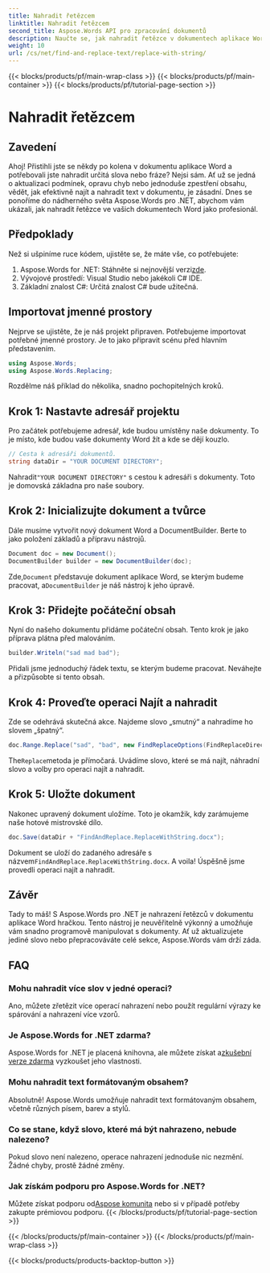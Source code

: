 ```yaml
---
title: Nahradit řetězcem
linktitle: Nahradit řetězcem
second_title: Aspose.Words API pro zpracování dokumentů
description: Naučte se, jak nahradit řetězce v dokumentech aplikace Word pomocí Aspose.Words for .NET pomocí tohoto podrobného průvodce. Ideální pro vývojáře, kteří chtějí automatizovat úpravy dokumentů.
weight: 10
url: /cs/net/find-and-replace-text/replace-with-string/
---
```


{{< blocks/products/pf/main-wrap-class >}}
{{< blocks/products/pf/main-container >}}
{{< blocks/products/pf/tutorial-page-section >}}

# Nahradit řetězcem


## Zavedení

Ahoj! Přistihli jste se někdy po kolena v dokumentu aplikace Word a potřebovali jste nahradit určitá slova nebo fráze? Nejsi sám. Ať už se jedná o aktualizaci podmínek, opravu chyb nebo jednoduše zpestření obsahu, vědět, jak efektivně najít a nahradit text v dokumentu, je zásadní. Dnes se ponoříme do nádherného světa Aspose.Words pro .NET, abychom vám ukázali, jak nahradit řetězce ve vašich dokumentech Word jako profesionál.

## Předpoklady

Než si ušpiníme ruce kódem, ujistěte se, že máte vše, co potřebujete:

1.  Aspose.Words for .NET: Stáhněte si nejnovější verzi[zde](https://releases.aspose.com/words/net/).
2. Vývojové prostředí: Visual Studio nebo jakékoli C# IDE.
3. Základní znalost C#: Určitá znalost C# bude užitečná.

## Importovat jmenné prostory

Nejprve se ujistěte, že je náš projekt připraven. Potřebujeme importovat potřebné jmenné prostory. Je to jako připravit scénu před hlavním představením.

```csharp
using Aspose.Words;
using Aspose.Words.Replacing;
```

Rozdělme náš příklad do několika, snadno pochopitelných kroků.

## Krok 1: Nastavte adresář projektu

Pro začátek potřebujeme adresář, kde budou umístěny naše dokumenty. To je místo, kde budou vaše dokumenty Word žít a kde se dějí kouzlo.

```csharp
// Cesta k adresáři dokumentů.
string dataDir = "YOUR DOCUMENT DIRECTORY";
```

 Nahradit`"YOUR DOCUMENT DIRECTORY"` s cestou k adresáři s dokumenty. Toto je domovská základna pro naše soubory.

## Krok 2: Inicializujte dokument a tvůrce

Dále musíme vytvořit nový dokument Word a DocumentBuilder. Berte to jako položení základů a přípravu nástrojů.

```csharp
Document doc = new Document();
DocumentBuilder builder = new DocumentBuilder(doc);
```

 Zde,`Document` představuje dokument aplikace Word, se kterým budeme pracovat, a`DocumentBuilder` je náš nástroj k jeho úpravě.

## Krok 3: Přidejte počáteční obsah

Nyní do našeho dokumentu přidáme počáteční obsah. Tento krok je jako příprava plátna před malováním.

```csharp
builder.Writeln("sad mad bad");
```

Přidali jsme jednoduchý řádek textu, se kterým budeme pracovat. Neváhejte a přizpůsobte si tento obsah.

## Krok 4: Proveďte operaci Najít a nahradit

Zde se odehrává skutečná akce. Najdeme slovo „smutný“ a nahradíme ho slovem „špatný“.

```csharp
doc.Range.Replace("sad", "bad", new FindReplaceOptions(FindReplaceDirection.Forward));
```

 The`Replace`metoda je přímočará. Uvádíme slovo, které se má najít, náhradní slovo a volby pro operaci najít a nahradit.

## Krok 5: Uložte dokument

Nakonec upravený dokument uložíme. Toto je okamžik, kdy zarámujeme naše hotové mistrovské dílo.

```csharp
doc.Save(dataDir + "FindAndReplace.ReplaceWithString.docx");
```

 Dokument se uloží do zadaného adresáře s názvem`FindAndReplace.ReplaceWithString.docx`. A voila! Úspěšně jsme provedli operaci najít a nahradit.

## Závěr

Tady to máš! S Aspose.Words pro .NET je nahrazení řetězců v dokumentu aplikace Word hračkou. Tento nástroj je neuvěřitelně výkonný a umožňuje vám snadno programově manipulovat s dokumenty. Ať už aktualizujete jediné slovo nebo přepracováváte celé sekce, Aspose.Words vám drží záda.

## FAQ

### Mohu nahradit více slov v jedné operaci?
Ano, můžete zřetězit více operací nahrazení nebo použít regulární výrazy ke spárování a nahrazení více vzorů.

### Je Aspose.Words for .NET zdarma?
 Aspose.Words for .NET je placená knihovna, ale můžete získat a[zkušební verze zdarma](https://releases.aspose.com/) vyzkoušet jeho vlastnosti.

### Mohu nahradit text formátovaným obsahem?
Absolutně! Aspose.Words umožňuje nahradit text formátovaným obsahem, včetně různých písem, barev a stylů.

### Co se stane, když slovo, které má být nahrazeno, nebude nalezeno?
Pokud slovo není nalezeno, operace nahrazení jednoduše nic nezmění. Žádné chyby, prostě žádné změny.

### Jak získám podporu pro Aspose.Words for .NET?
 Můžete získat podporu od[Aspose komunita](https://forum.aspose.com/c/words/8) nebo si v případě potřeby zakupte prémiovou podporu.
{{< /blocks/products/pf/tutorial-page-section >}}

{{< /blocks/products/pf/main-container >}}
{{< /blocks/products/pf/main-wrap-class >}}

{{< blocks/products/products-backtop-button >}}
